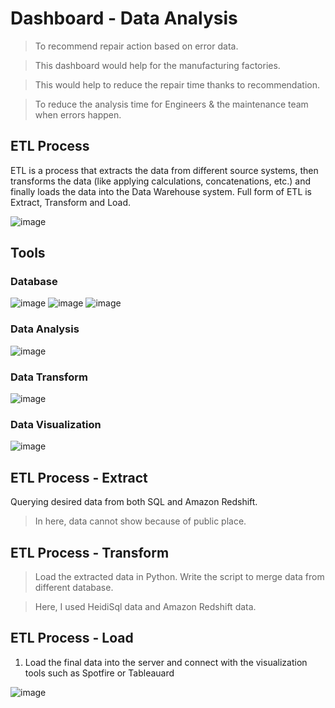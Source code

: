 # Dashboard - Data Analysis
> To recommend repair action based on error data.

> This dashboard would help for the manufacturing factories.

> This would help to reduce the repair time thanks to recommendation.

> To reduce the analysis time for Engineers & the maintenance team when errors happen.


## ETL Process

ETL is a process that extracts the data from different source systems, then transforms the data (like applying calculations, concatenations, etc.) and finally loads the data into the Data Warehouse system. Full form of ETL is Extract, Transform and Load.

![image](https://user-images.githubusercontent.com/39496126/96840423-a318b780-1474-11eb-854d-d70accbaca5d.png)


## Tools 

### Database

![image](https://user-images.githubusercontent.com/39496126/96840700-fdb21380-1474-11eb-8557-a286e5001b66.png)
![image](https://user-images.githubusercontent.com/39496126/96840710-00ad0400-1475-11eb-8c00-07e8b5b560a8.png)
![image](https://user-images.githubusercontent.com/39496126/96840720-030f5e00-1475-11eb-8151-cbfafc3c3f27.png)

### Data Analysis

![image](https://user-images.githubusercontent.com/39496126/96840765-16222e00-1475-11eb-8d96-52a7b10c9361.png)

### Data Transform

![image](https://user-images.githubusercontent.com/39496126/96840797-233f1d00-1475-11eb-833a-5c0772c9f076.png)


### Data Visualization

![image](https://user-images.githubusercontent.com/39496126/96840804-263a0d80-1475-11eb-9512-8ea1949f0d91.png)

## ETL Process - Extract

Querying desired data from both SQL and Amazon Redshift.

> In here, data cannot show because of public place.

## ETL Process - Transform

> Load the extracted data in Python. Write the script to merge data from different database.

> Here, I used HeidiSql data and Amazon Redshift data.



## ETL Process - Load 

1. Load the final data into the server and connect with the visualization tools such as Spotfire or Tableauard

![image](https://user-images.githubusercontent.com/39496126/96843308-5fc04800-1478-11eb-896d-6ea56c654245.png)
